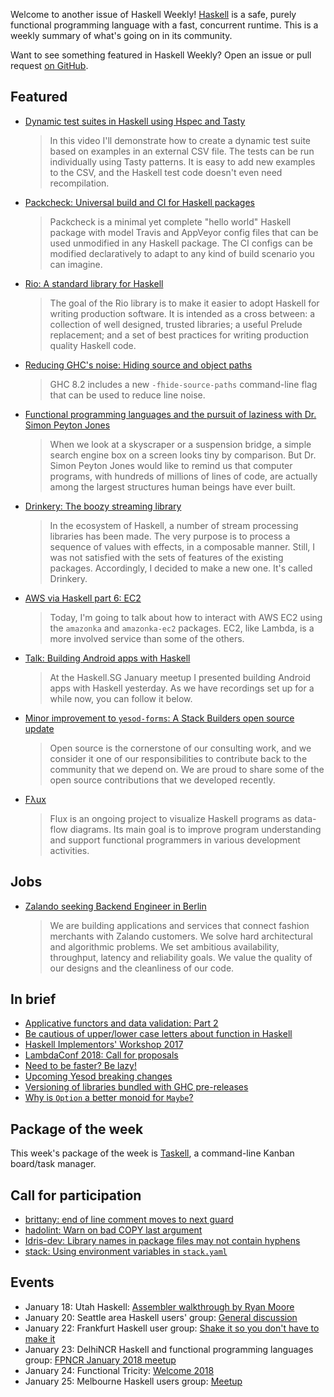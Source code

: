 Welcome to another issue of Haskell Weekly!
[Haskell](https://www.haskell.org) is a safe, purely functional programming language with a fast, concurrent runtime.
This is a weekly summary of what's going on in its community.

Want to see something featured in Haskell Weekly?
Open an issue or pull request [on GitHub](https://github.com/haskellweekly/haskellweekly.github.io).

## Featured

-   [Dynamic test suites in Haskell using Hspec and Tasty](https://coda.wickstrom.tech/episodes/2018-01-13-dynamic-test-suites-in-haskell-using-hspec-and-tasty.html)

    > In this video I'll demonstrate how to create a dynamic test suite based on examples in an external CSV file. The tests can be run individually using Tasty patterns. It is easy to add new examples to the CSV, and the Haskell test code doesn't even need recompilation.

-   [Packcheck: Universal build and CI for Haskell packages](https://github.com/harendra-kumar/packcheck/tree/c361cde8c179bf93cfcd370fe0a262103530fcb5)

    > Packcheck is a minimal yet complete "hello world" Haskell package with model Travis and AppVeyor config files that can be used unmodified in any Haskell package. The CI configs can be modified declaratively to adapt to any kind of build scenario you can imagine.

-   [Rio: A standard library for Haskell](https://github.com/commercialhaskell/rio/tree/39da53d449acb5e7ad6121c02ba9a2ffbb3586b2)

    > The goal of the Rio library is to make it easier to adopt Haskell for writing production software. It is intended as a cross between: a collection of well designed, trusted libraries; a useful Prelude replacement; and a set of best practices for writing production quality Haskell code.

-   [Reducing GHC's noise: Hiding source and object paths](http://www.sylvain-henry.info/home/posts/2018-01-15-ghc-hiding-source-and-object-paths.html)

    > GHC 8.2 includes a new `-fhide-source-paths` command-line flag that can be used to reduce line noise.

-   [Functional programming languages and the pursuit of laziness with Dr. Simon Peyton Jones](https://www.microsoft.com/en-us/research/blog/functional-programming-languages-pursuit-laziness-dr-simon-peyton-jones/)

    > When we look at a skyscraper or a suspension bridge, a simple search engine box on a screen looks tiny by comparison. But Dr. Simon Peyton Jones would like to remind us that computer programs, with hundreds of millions of lines of code, are actually among the largest structures human beings have ever built.

-   [Drinkery: The boozy streaming library](https://www.schoolofhaskell.com/user/fumieval/drinkery-the-boozy-streaming-library)

    > In the ecosystem of Haskell, a number of stream processing libraries has been made. The very purpose is to process a sequence of values with effects, in a composable manner. Still, I was not satisfied with the sets of features of the existing packages. Accordingly, I decided to make a new one. It's called Drinkery.

-   [AWS via Haskell part 6: EC2](http://blog.rcook.org/blog/2018/aws-via-haskell-ec2/)

    > Today, I'm going to talk about how to interact with AWS EC2 using the `amazonka` and `amazonka-ec2` packages. EC2, like Lambda, is a more involved service than some of the others.

-   [Talk: Building Android apps with Haskell](https://medium.com/@zw3rk/talk-building-android-apps-with-haskell-45f6de51f533)

    > At the Haskell.SG January meetup I presented building Android apps with Haskell yesterday. As we have recordings set up for a while now, you can follow it below.

-   [Minor improvement to `yesod-forms`: A Stack Builders open source update](https://www.stackbuilders.com/news/minor-improvement-to-yesod-forms-a-stack-builders-open-source-update)

    > Open source is the cornerstone of our consulting work, and we consider it one of our responsibilities to contribute back to the community that we depend on. We are proud to share some of the open source contributions that we developed recently.

-   [F&#x3BB;ux](https://www.uni-ulm.de/en/in/pm/research/projects/flux/)

    > Flux is an ongoing project to visualize Haskell programs as data-flow diagrams. Its main goal is to improve program understanding and support functional programmers in various development activities.

## Jobs

-   [Zalando seeking Backend Engineer in Berlin](https://jobs.zalando.com/jobs/993940-backend-software-engineer/)

    > We are building applications and services that connect fashion merchants with Zalando customers. We solve hard architectural and algorithmic problems.  We set ambitious availability, throughput, latency and reliability goals. We value the quality of our designs and the cleanliness of our code.

## In brief

-   [Applicative functors and data validation: Part 2](https://carlosmchica.github.io/applicatives-validation-part-ii/)
-   [Be cautious of upper/lower case letters about function in Haskell](http://nanxiao.me/en/be-cautious-of-upperlower-case-letters-about-function-in-haskell/)
-   [Haskell Implementors' Workshop 2017](https://www.youtube.com/playlist?list=PLnqUlCo055hUyEP_fcuY0SQMzZp-kyWiD)
-   [LambdaConf 2018: Call for proposals](https://lobste.rs/s/epdalq/lambdaconf_2018_call_for_proposals)
-   [Need to be faster? Be lazy!](https://mmhaskell.com/blog/2018/1/15/need-to-be-faster-be-lazy)
-   [Upcoming Yesod breaking changes](https://www.yesodweb.com/blog/2018/01/upcoming-yesod-breaking-changes)
-   [Versioning of libraries bundled with GHC pre-releases](https://mail.haskell.org/pipermail/ghc-devs/2018-January/015308.html)
-   [Why is `Option` a better monoid for `Maybe`?](https://np.reddit.com/r/haskell/comments/7qihrq/why_is_option_a_better_monoid_for_maybe/)

## Package of the week

This week's package of the week is [Taskell](https://github.com/smallhadroncollider/taskell/tree/812cd026f85fc0150b52db42415cff743083e78c),
a command-line Kanban board/task manager.

## Call for participation

-   [brittany: end of line comment moves to next guard](https://github.com/lspitzner/brittany/issues/112)
-   [hadolint: Warn on bad COPY last argument](https://github.com/hadolint/hadolint/issues/154)
-   [Idris-dev: Library names in package files may not contain hyphens](https://github.com/idris-lang/Idris-dev/issues/4292)
-   [stack: Using environment variables in `stack.yaml`](https://github.com/commercialhaskell/stack/issues/1375)

## Events

-   January 18: Utah Haskell: [Assembler walkthrough by Ryan Moore](https://www.meetup.com/utah-haskell/events/245731952/)
-   January 20: Seattle area Haskell users' group: [General discussion](https://www.meetup.com/SEAHUG/events/245979112/)
-   January 22: Frankfurt Haskell user group: [Shake it so you don't have to make it](https://www.meetup.com/Frankfurt-Haskell-User-Group/events/245856570/)
-   January 23: DelhiNCR Haskell and functional programming languages group: [FPNCR January 2018 meetup](https://www.meetup.com/DelhiNCR-Haskell-And-Functional-Programming-Languages-Group/events/246743280/)
-   January 24: Functional Tricity: [Welcome 2018](https://www.meetup.com/FunctionalTricity/events/245823433/)
-   January 25: Melbourne Haskell users group: [Meetup](https://www.meetup.com/Melbourne-Haskell-Users-Group/events/245852774/)

